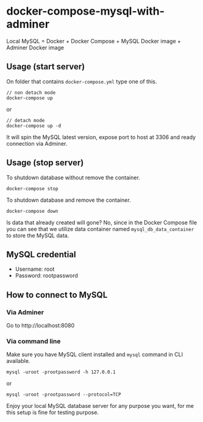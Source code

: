 # docker-compose-mysql-with-adminer
Local MySQL = Docker + Docker Compose + MySQL Docker image + Adminer Docker image

## Usage (start server)

On folder that contains `docker-compose.yml` type one of this.

```
// non detach mode
docker-compose up
```
or
```
// detach mode
docker-compose up -d
```

It will spin the MySQL latest version, expose port to host at 3306 and ready connection via Adminer.

## Usage (stop server)

To shutdown database without remove the container.

```
docker-compose stop
```

To shutdown database and remove the container.
```
docker-compose down
```

Is data that already created will gone? No, since in the Docker Compose file you can see that we utilize data container named `mysql_db_data_container` to store the MySQL data.

## MySQL credential

- Username: root
- Password: rootpassword

## How to connect to MySQL

### Via Adminer
Go to http://localhost:8080

### Via command line
Make sure you have MySQL client installed and `mysql` command in CLI available.

```
mysql -uroot -prootpassword -h 127.0.0.1
```

or

```
mysql -uroot -prootpassword --protocol=TCP
```

Enjoy your local MySQL database server for any purpose you want, for me this setup is fine for testing purpose.
